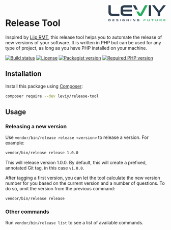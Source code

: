<img src="docs/leviy-logo.png" alt="LEVIY logo" align="right" />

# Release Tool

Inspired by [Liip RMT](https://github.com/liip/RMT), this release tool helps you
to automate the release of new versions of your software. It is written in PHP
but can be used for any type of project, as long as you have PHP installed on
your machine.

[![Build status](https://travis-ci.com/leviy/release-tool.svg)](https://travis-ci.com/leviy/release-tool)
[![License](https://img.shields.io/github/license/leviy/release-tool.svg)](https://github.com/leviy/release-tool/blob/master/LICENSE.txt)
[![Packagist version](https://img.shields.io/packagist/v/leviy/release-tool.svg)](https://packagist.org/packages/leviy/release-tool)
[![Required PHP version](https://img.shields.io/packagist/php-v/leviy/release-tool.svg)](https://github.com/leviy/release-tool/blob/master/composer.json)

## Installation

Install this package using [Composer](https://getcomposer.org/):

```bash
composer require --dev leviy/release-tool
```

## Usage

### Releasing a new version

Use ```vendor/bin/release release <version>``` to release a version. For example:

```bash
vendor/bin/release release 1.0.0
```

This will release version 1.0.0. By default, this will create a prefixed,
annotated Git tag, in this case `v1.0.0`.

After tagging a first version, you can let the tool calculate the new version
number for you based on the current version and a number of questions. To do so,
omit the version from the previous command:

```bash
vendor/bin/release release
```

### Other commands

Run ```vendor/bin/release list``` to see a list of available commands.
